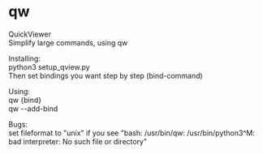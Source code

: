 # qw
QuickViewer  
Simplify large commands, using qw 

Installing:  
python3 setup_qview.py  
Then set bindings you want step by step (bind-command)  

Using:  
qw {bind}  
qw --add-bind  
  
  
Bugs:  
set fileformat to "unix" if you see "bash: /usr/bin/qw: /usr/bin/python3^M: bad interpreter: No such file or directory"
